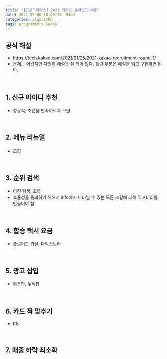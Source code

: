 ```yaml
---
title: "[프로그래머스] 2021 카카오 블라인드 채용"
date: 2021-05-06 18:05:13 -0400
categories: algorithm
tags: programmers kakao
---
```


## 공식 해설  
- https://tech.kakao.com/2021/01/25/2021-kakao-recruitment-round-1/
- 문제는 어렵지만 다행히 해설은 잘 되어 있다. 틀린 부분은 해설을 읽고 구현하면 된다.  

<br>

## 1. 신규 아이디 추천  
- 정규식, 조건을 만족하도록 구현  

<br>

## 2. 메뉴 리뉴얼  
- 조합

<br>

## 3. 순위 검색  
- 이진 탐색, 조합
- 효율성을 통과하기 위해서 info에서 나타날 수 있는 모든 조합에 대해 딕셔너리를 만들어야 함  

<br>

## 4. 합승 택시 요금  
- 플로이드 워셜, 다익스트라  

<br>

## 5. 광고 삽입  
- 부분합, 누적합  

<br>

## 6. 카드 짝 맞추기  
- bfs  

<br>

## 7. 매출 하락 최소화  


<br>
<br>
<br>
